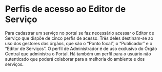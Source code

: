 # Perfis de acesso ao Editor de Serviço

Para cadastrar um serviço no portal se faz necessário acessar o Editor de Serviço que dispõe de cinco perfis de acesso. Três deles destinam-se ao uso dos gestores dos órgãos, que são o “Ponto focal”, o “Publicador” e o “Editor de Serviços”. O perfil de Administrador é de uso exclusivo do Órgão Central que administra o Portal. Há também um perfil para o usuário não autenticado que poderá colaborar para a melhoria do ambiente e dos serviços.